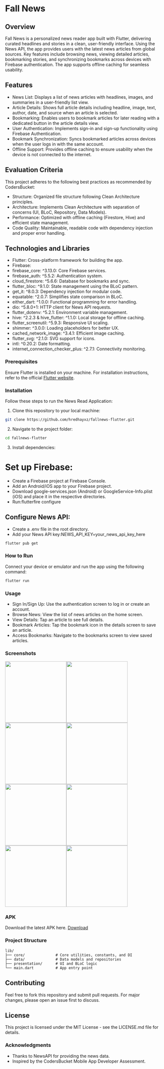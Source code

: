 # Fall News

## Overview
Fall News is a personalized news reader app built with Flutter, delivering curated headlines and stories in a clean, user-friendly interface. Using the News API, the app provides users with the latest news articles from global sources. Key features include browsing news, viewing detailed articles, bookmarking stories, and synchronizing bookmarks across devices with Firebase authentication. The app supports offline caching for seamless usability.

## Features
- News List: Displays a list of news articles with headlines, images, and summaries in a user-friendly list view.
- Article Details: Shows full article details including headline, image, text, author, date, and source when an article is selected.
- Bookmarking: Enables users to bookmark articles for later reading with a dedicated button in the article details view.
- User Authentication: Implements sign-in and sign-up functionality using Firebase Authentication.
- Bookmark Synchronization: Syncs bookmarked articles across devices when the user logs in with the same account.
- Offline Support: Provides offline caching to ensure usability when the device is not connected to the internet.


## Evaluation Criteria
This project adheres to the following best practices as recommended by CodersBucket:

- Structure: Organized file structure following Clean Architecture principles.
- Architecture: Implements Clean Architecture with separation of concerns (UI, BLoC, Repository, Data Models).
- Performance: Optimized with offline caching (Firestore, Hive) and efficient state management.
- Code Quality: Maintainable, readable code with dependency injection and proper error handling.


## Technologies and Libraries

- Flutter: Cross-platform framework for building the app.
- Firebase:
- firebase_core: ^3.13.0: Core Firebase services.
- firebase_auth: ^5.5.2: Authentication system.
- cloud_firestore: ^5.6.6: Database for bookmarks and sync.
- flutter_bloc: ^9.1.0: State management using the BLoC pattern.
- get_it: ^8.0.3: Dependency injection for modular code.
- equatable: ^2.0.7: Simplifies state comparison in BLoC.
- either_dart: ^1.0.0: Functional programming for error handling.
- dio: ^5.8.0+1: HTTP client for News API requests.
- flutter_dotenv: ^5.2.1: Environment variable management.
- hive: ^2.2.3 & hive_flutter: ^1.1.0: Local storage for offline caching.
- flutter_screenutil: ^5.9.3: Responsive UI scaling.
- shimmer: ^3.0.0: Loading placeholders for better UX.
- cached_network_image: ^3.4.1: Efficient image caching.
- flutter_svg: ^2.1.0: SVG support for icons.
- intl: ^0.20.2: Date formatting.
- internet_connection_checker_plus: ^2.7.1: Connectivity monitoring.


### Prerequisites

Ensure Flutter is installed on your machine. For installation instructions, refer to the official [Flutter website](https://flutter.dev/docs/get-started/install).


### Installation

Follow these steps to run the News Read Application:

1. Clone this repository to your local machine:

```bash
git clone https://github.com/hredhayxz/fallnews-flutter.git
```

2. Navigate to the project folder:

```bash
cd fallnews-flutter
```

3. Install dependencies:


# Set up Firebase:
- Create a Firebase project at Firebase Console.
- Add an Android/iOS app to your Firebase project.
- Download google-services.json (Android) or GoogleService-Info.plist (iOS) and place it in the respective directories.
- Run:flutterfire configure


## Configure News API:
- Create a .env file in the root directory.
- Add your News API key:NEWS_API_KEY=your_news_api_key_here

```bash
flutter pub get
```

### How to Run

Connect your device or emulator and run the app using the following command:

```bash
flutter run
```



### Usage

- Sign In/Sign Up: Use the authentication screen to log in or create an account.
- Browse News: View the list of news articles on the home screen.
- View Details: Tap an article to see full details.
- Bookmark Articles: Tap the bookmark icon in the details screen to save an article.
- Access Bookmarks: Navigate to the bookmarks screen to view saved articles.

### Screenshots

<div style="display: flex; flex-wrap: wrap;">
   <img src="https://github.com/hredhayxz/fallnews-flutter/blob/main/screenshot_preview/1.png" width="200" />
<img src="https://github.com/hredhayxz/fallnews-flutter/blob/main/screenshot_preview/2.png" width="200" />
 <img src="https://github.com/hredhayxz/fallnews-flutter/blob/main/screenshot_preview/3.png" width="200" />
 <img src="https://github.com/hredhayxz/fallnews-flutter/blob/main/screenshot_preview/4.png" width="200" />
 <img src="https://github.com/hredhayxz/fallnews-flutter/blob/main/screenshot_preview/5.png" width="200" />
 <img src="https://github.com/hredhayxz/fallnews-flutter/blob/main/screenshot_preview/6.png" width="200" />
 <img src="https://github.com/hredhayxz/fallnews-flutter/blob/main/screenshot_preview/7.png" width="200" />
 <img src="https://github.com/hredhayxz/fallnews-flutter/blob/main/screenshot_preview/8.png" width="200" />
</div>



### APK
Download the latest APK here. [Download](https://drive.google.com/file/d/16Pod7EtEnOGa22opjnUaEtcpU2h29x9H/view?usp=sharing)

### Project Structure
```
lib/
├── core/              # Core utilities, constants, and DI
├── data/              # Data models and repositories
├── presentation/      # UI and BLoC logic
└── main.dart          # App entry point
```

## Contributing
Feel free to fork this repository and submit pull requests. For major changes, please open an issue first to discuss.

## License
This project is licensed under the MIT License - see the LICENSE.md file for details.


### Acknowledgments

- Thanks to NewsAPI for providing the news data.
- Inspired by the CodersBucket Mobile App Developer Assessment.

